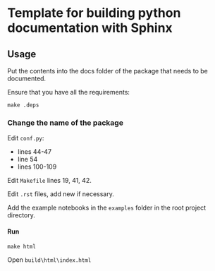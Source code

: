 # Template for building python documentation with Sphinx

## Usage
Put the contents into the docs folder of the package that needs to be documented.

Ensure that you have all the requirements:
```
make .deps
```

### Change the name of the package
Edit `conf.py`:
* lines 44-47
* line 54
* lines 100-109

Edit `Makefile` lines 19, 41, 42.

Edit `.rst` files, add new if necessary.

Add the example notebooks in the `examples` folder in the root project directory. 

#### Run
```
make html
```
Open `build\html\index.html`


